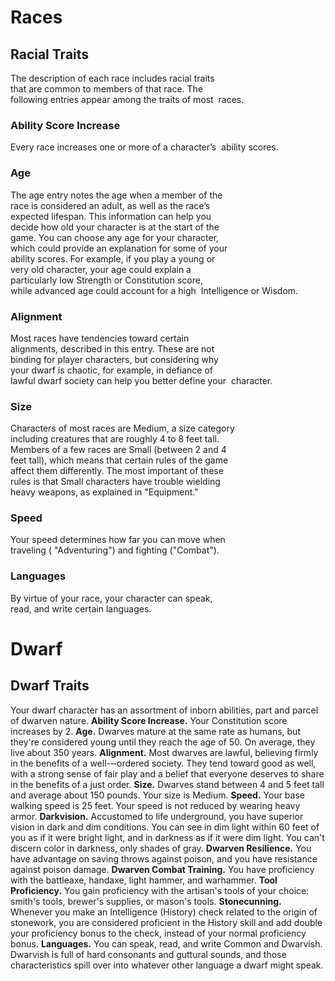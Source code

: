 # Races

## Racial Traits

The description of each race includes racial traits 
that are common to members of that race. The 
following entries appear among the traits of most 
races.

### Ability Score Increase
Every race increases one or more of a character’s 
ability scores.

### Age
The age entry notes the age when a member of the 
race is considered an adult, as well as the race’s 
expected lifespan. This information can help you 
decide how old your character is at the start of the 
game. You can choose any age for your character, 
which could provide an explanation for some of your 
ability scores. For example, if you play a young or 
very old character, your age could explain a 
particularly low Strength or Constitution score, 
while advanced age could account for a high 
Intelligence or Wisdom.

### Alignment
Most races have tendencies toward certain 
alignments, described in this entry. These are not 
binding for player characters, but considering why 
your dwarf is chaotic, for example, in defiance of 
lawful dwarf society can help you better define your 
character.

### Size
Characters of most races are Medium, a size category 
including creatures that are roughly 4 to 8 feet tall. 
Members of a few races are Small (between 2 and 4 
feet tall), which means that certain rules of the game 
affect them differently. The most important of these 
rules is that Small characters have trouble wielding 
heavy weapons, as explained in "Equipment."

### Speed
Your speed determines how far you can move when 
traveling ( "Adventuring") and fighting ("Combat").

### Languages
By virtue of your race, your character can speak, 
read, and write certain languages. 


# Dwarf

## Dwarf Traits

Your dwarf character has an assortment of inborn
abilities, part and parcel of dwarven nature.
  **Ability Score Increase.** Your Constitution score
increases by 2.
  **Age.** Dwarves mature at the same rate as humans,
but they're considered young until they reach the
age of 50. On average, they live about 350 years.
  **Alignment.** Most dwarves are lawful, believing
firmly in the benefits of a well-­‐‑ordered society. They
tend toward good as well, with a strong sense of fair
play and a belief that everyone deserves to share in
the benefits of a just order.
  **Size.** Dwarves stand between 4 and 5 feet tall and
average about 150 pounds. Your size is Medium.
  **Speed.** Your base walking speed is 25 feet. Your
speed is not reduced by wearing heavy armor.
  **Darkvision.** Accustomed to life underground, you
have superior vision in dark and dim conditions. You
can see in dim light within 60 feet of you as if it were
bright light, and in darkness as if it were dim light.
You can't discern color in darkness, only shades of
gray.
  **Dwarven Resilience.** You have advantage on
saving throws against poison, and you have
resistance against poison damage.
  **Dwarven Combat Training.** You have proficiency
with the battleaxe, handaxe, light hammer, and
warhammer.
  **Tool Proficiency.** You gain proficiency with the
artisan's tools of your choice: smith's tools, brewer's
supplies, or mason's tools.
  **Stonecunning.** Whenever you make an
Intelligence (History) check related to the origin of
stonework, you are considered proficient in the
History skill and add double your proficiency bonus
to the check, instead of your normal proficiency
bonus.
  **Languages.** You can speak, read, and write
Common and Dwarvish. Dwarvish is full of hard
consonants and guttural sounds, and those
characteristics spill over into whatever other
language a dwarf might speak.
